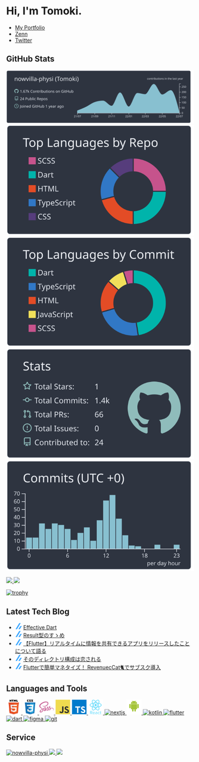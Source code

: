 <h1>Hi, I'm Tomoki.</h1>

* [My Portfolio](https://portfolio-tomoki.vercel.app/)
* [Zenn](https://zenn.dev/web_tips)
* [Twitter](https://twitter.com/nowvilla_physi)

<h2>GitHub Stats</h2>

[![](https://raw.githubusercontent.com/nowvilla-physi/nowvilla-physi/master/profile-summary-card-output/nord_dark/0-profile-details.svg)](https://github.com/vn7n24fzkq/github-profile-summary-cards)
[![](https://raw.githubusercontent.com/nowvilla-physi/nowvilla-physi/master/profile-summary-card-output/nord_dark/1-repos-per-language.svg)](https://github.com/vn7n24fzkq/github-profile-summary-cards) [![](https://raw.githubusercontent.com/nowvilla-physi/nowvilla-physi/master/profile-summary-card-output/nord_dark/2-most-commit-language.svg)](https://github.com/vn7n24fzkq/github-profile-summary-cards)
[![](https://raw.githubusercontent.com/nowvilla-physi/nowvilla-physi/master/profile-summary-card-output/nord_dark/3-stats.svg)](https://github.com/vn7n24fzkq/github-profile-summary-cards) [![](https://raw.githubusercontent.com/nowvilla-physi/nowvilla-physi/master/profile-summary-card-output/nord_dark/4-productive-time.svg)](https://github.com/vn7n24fzkq/github-profile-summary-cards)


<p align="left"> 
  <a href="https://github.com/nowvilla-physi">
    <img height="170px" src="https://github-readme-stats.vercel.app/api?username=nowvilla-physi&count_private=true&show_icons=true&theme=nord" />
  </a>
  <a href="https://github.com/nowvilla-physi">
    <img height="170px" src="https://github-readme-stats.vercel.app/api/top-langs/?username=nowvilla-physi&layout=compact&theme=nord" />
  </a>
</p>

[![trophy](https://github-profile-trophy.vercel.app/?username=nowvilla-physi&theme=nord&margin-w=8&column=7
)](https://github.com/ryo-ma/github-profile-trophy)

<h2 align="left">Latest Tech Blog</h2>

<!--[START POSTS]-->
- ![](icon/zenn.png) [Effective Dart](https://zenn.dev/web_tips/books/94b0321939dd47)
- ![](icon/zenn.png) [Result型のすゝめ](https://zenn.dev/web_tips/books/d76ef4e3a9eed2)
- ![](icon/zenn.png) [【Flutter】リアルタイムに情報を共有できるアプリをリリースしたことについて語る](https://zenn.dev/web_tips/articles/ecf0e3e2e68326)
- ![](icon/zenn.png) [そのディレクトリ構成は恋される](https://zenn.dev/web_tips/articles/530d02aaf90400)
- ![](icon/zenn.png) [Flutterで簡単マネタイズ！ RevenuecCat🐈でサブスク導入](https://zenn.dev/web_tips/books/c5ad4dcc0cdcc2)
<!--[END POSTS]-->

<h2 align="left">Languages and Tools</h2>
<p align="left">
    <a href="https://www.w3.org/html/" target="_blank" rel="noreferrer">
        <img src="https://raw.githubusercontent.com/devicons/devicon/master/icons/html5/html5-original-wordmark.svg" alt="html5" width="40" height="40" />
    </a>
    <a href="https://www.w3schools.com/css/" target="_blank" rel="noreferrer">
        <img src="https://raw.githubusercontent.com/devicons/devicon/master/icons/css3/css3-original-wordmark.svg" alt="css3" width="40" height="40" />
    </a>
    <a href="https://sass-lang.com" target="_blank" rel="noreferrer">
        <img src="https://raw.githubusercontent.com/devicons/devicon/master/icons/sass/sass-original.svg" alt="sass" width="40" height="40" />
    </a>
    <a href="https://developer.mozilla.org/en-US/docs/Web/JavaScript"target="_blank" rel="noreferrer">
        <img src="https://raw.githubusercontent.com/devicons/devicon/master/icons/javascript/javascript-original.svg" alt="javascript" width="40" height="40" />
    </a>
    <a href="https://www.typescriptlang.org/" target="_blank" rel="noreferrer">
        <img src="https://raw.githubusercontent.com/devicons/devicon/master/icons/typescript/typescript-original.svg" alt="typescript" width="40" height="40" />
    </a>
    <a href="https://reactjs.org/" target="_blank" rel="noreferrer">
        <img src="https://raw.githubusercontent.com/devicons/devicon/master/icons/react/react-original-wordmark.svg" alt="react" width="40" height="40" />
    </a>
    <a href="https://nextjs.org/" target="_blank" rel="noreferrer">
        <img src="https://cdn.worldvectorlogo.com/logos/nextjs-2.svg" alt="nextjs" width="40" height="40" />
    </a>
    <a href="https://developer.android.com" target="_blank" rel="noreferrer">
        <img src="https://raw.githubusercontent.com/devicons/devicon/master/icons/android/android-original-wordmark.svg" alt="android" width="40" height="40" />
    </a>
    <a href="https://kotlinlang.org" target="_blank" rel="noreferrer">
        <img src="https://www.vectorlogo.zone/logos/kotlinlang/kotlinlang-icon.svg" alt="kotlin" width="40" height="40" />
    </a>
    <a href="https://flutter.dev" target="_blank" rel="noreferrer">
        <img src="https://www.vectorlogo.zone/logos/flutterio/flutterio-icon.svg" alt="flutter" width="40" height="40" />
    </a>
    <a href="https://dart.dev" target="_blank" rel="noreferrer">
        <img src="https://www.vectorlogo.zone/logos/dartlang/dartlang-icon.svg" alt="dart" width="40" height="40" />
    </a>
    <a href="https://www.figma.com/" target="_blank" rel="noreferrer">
        <img src="https://www.vectorlogo.zone/logos/figma/figma-icon.svg" alt="figma" width="40" height="40" />
    </a>
    <a href="https://git-scm.com/" target="_blank" rel="noreferrer">
        <img src="https://www.vectorlogo.zone/logos/git-scm/git-scm-icon.svg" alt="git" width="40" height="40" />
    </a>
</p>

<h2>Service</h2>
<p align="left"> 
  <a href="https://github.com/nowvilla-physi/nowvilla-physi">
    <img src="https://komarev.com/ghpvc/?username=nowvilla-physi" alt="nowvilla-physi" />
  </a>
  <a href="https://twitter.com/nowvilla_physi">
    <img height="20" src="https://img.shields.io/twitter/follow/nowvilla_physi?label=Twitter&logo=twitter&style=flat" />
  </a>
  <a href="https://github.com/nowvilla-physi">
    <img height="20" src="https://img.shields.io/github/followers/nowvilla-physi?label=follow&logo=github&style=flat" />
  </a>
</p>
